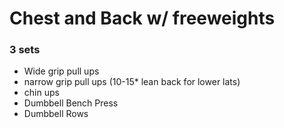 # Chest and Back w/ freeweights

### 3 sets
- Wide grip pull ups
- narrow grip pull ups (10-15* lean back for lower lats)
- chin ups
- Dumbbell Bench Press
- Dumbbell Rows